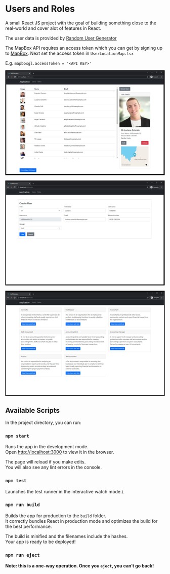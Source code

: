 # Users and Roles

A small React JS project with the goal of building something close to the real-world and cover alot of features in React.

The user data is provided by [Random User Generator](https://randomuser.me/)

The MapBox API requires an access token which you can get by signing up to [MapBox](https://www.mapbox.com/). Next set the access token in `UserLocationMap.tsx` 

E.g. `mapboxgl.accessToken = '<API KEY>'`

![Alt text](./images/users.JPG)

![Alt text](./images/edit-user.JPG)

![Alt text](./images/roles.JPG)


## Available Scripts

In the project directory, you can run:

### `npm start`

Runs the app in the development mode.\
Open [http://localhost:3000](http://localhost:3000) to view it in the browser.

The page will reload if you make edits.\
You will also see any lint errors in the console.

### `npm test`

Launches the test runner in the interactive watch mode.\

### `npm run build`

Builds the app for production to the `build` folder.\
It correctly bundles React in production mode and optimizes the build for the best performance.

The build is minified and the filenames include the hashes.\
Your app is ready to be deployed!

### `npm run eject`

**Note: this is a one-way operation. Once you `eject`, you can’t go back!**